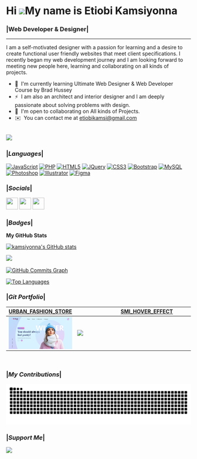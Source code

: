 Hi ![](https://user-images.githubusercontent.com/18350557/176309783-0785949b-9127-417c-8b55-ab5a4333674e.gif)My name is Etiobi Kamsiyonna
=========================================================================================================================================

### |Web Developer & Designer|
------------------------

I am a self-motivated designer with a passion for learning and a desire to create functional user friendly websites that meet client specifications.
I recently began my web development journey and I am looking forward to meeting new people here, learning and collaborating on all kinds of projects.

*   🧠  I'm currently learning Ultimate Web Designer & Web Developer Course by Brad Hussey
*   ⚡  I am also an architect and interior designer and I am deeply passionate about solving problems with design.
*   🤝  I'm open to collaborating on All kinds of Projects.
*   ✉️  You can contact me at [etiobikamsi@gmail.com](mailto:etiobikamsi@gmail.com)

  <br> 
 <a href="https://www.github.com/kamsiyonna" target="_blank" rel="noreferrer"><img
                  src="https://img.shields.io/github/followers/kamsiyonna?logo=github&style=for-the-badge&color=64748b&labelColor=0f172a" /></a> 
                  <br>  

### |*Languages*|
<p align="left">
<a href="https://developer.mozilla.org/en-US/docs/Web/JavaScript" target="_blank" rel="noreferrer"><img src="https://raw.githubusercontent.com/danielcranney/readme-generator/main/public/icons/skills/javascript-colored.svg" width="36" height="36" alt="JavaScript" /></a>
<a href="https://www.php.net/" target="_blank" rel="noreferrer"><img src="https://raw.githubusercontent.com/danielcranney/readme-generator/main/public/icons/skills/php-colored.svg" width="36" height="36" alt="PHP" /></a>
<a href="https://developer.mozilla.org/en-US/docs/Glossary/HTML5" target="_blank" rel="noreferrer"><img src="https://raw.githubusercontent.com/danielcranney/readme-generator/main/public/icons/skills/html5-colored.svg" width="36" height="36" alt="HTML5" /></a>
<a href="https://jquery.com/" target="_blank" rel="noreferrer"><img src="https://raw.githubusercontent.com/danielcranney/readme-generator/main/public/icons/skills/jquery-colored.svg" width="36" height="36" alt="JQuery" /></a>
<a href="https://www.w3.org/TR/CSS/#css" target="_blank" rel="noreferrer"><img src="https://raw.githubusercontent.com/danielcranney/readme-generator/main/public/icons/skills/css3-colored.svg" width="36" height="36" alt="CSS3" /></a>
<a href="https://getbootstrap.com/" target="_blank" rel="noreferrer"><img src="https://raw.githubusercontent.com/danielcranney/readme-generator/main/public/icons/skills/bootstrap-colored.svg" width="36" height="36" alt="Bootstrap" /></a>
<a href="https://www.mysql.com/" target="_blank" rel="noreferrer"><img src="https://raw.githubusercontent.com/danielcranney/readme-generator/main/public/icons/skills/mysql-colored.svg" width="36" height="36" alt="MySQL" /></a>
<a href="https://www.adobe.com/uk/products/photoshop.html" target="_blank" rel="noreferrer"><img src="https://raw.githubusercontent.com/danielcranney/readme-generator/main/public/icons/skills/photoshop-colored-dark.svg" width="36" height="36" alt="Photoshop" /></a>
<a href="adobe.com/uk/products/illustrator.html" target="_blank" rel="noreferrer"><img src="https://raw.githubusercontent.com/danielcranney/readme-generator/main/public/icons/skills/illustrator-colored-dark.svg" width="36" height="36" alt="Illustrator" /></a>
<a href="https://www.figma.com/" target="_blank" rel="noreferrer"><img src="https://raw.githubusercontent.com/danielcranney/readme-generator/main/public/icons/skills/figma-colored.svg" width="36" height="36" alt="Figma" /></a>
</p>

### |*Socials*|

<p align="left"> <a href="https://www.behance.com/kamsiyonna" target="_blank" rel="noreferrer"><img src="https://raw.githubusercontent.com/danielcranney/readme-generator/main/public/icons/socials/behance.svg" width="32" height="32" /></a> <a href="https://www.github.com/kamsiyonna" target="_blank" rel="noreferrer"><img src="https://raw.githubusercontent.com/danielcranney/readme-generator/main/public/icons/socials/github-dark.svg" width="32" height="32" /></a> <a href="https://www.linkedin.com/in/1kamsiyonna" target="_blank" rel="noreferrer"><img src="https://raw.githubusercontent.com/danielcranney/readme-generator/main/public/icons/socials/linkedin.svg" width="32" height="32" /></a></p>


### |*Badges*|
<b>My GitHub Stats</b>

<a href="http://www.github.com/kamsiyonna"><img src="https://github-readme-stats.vercel.app/api?username=kamsiyonna&show_icons=true&hide=&count_private=true&title_color=ffffff&text_color=14b8a6&icon_color=64748b&bg_color=0f172a&hide_border=true&show_icons=true" alt="kamsiyonna's GitHub stats" /></a>

<a href="http://www.github.com/kamsiyonna"><img src="https://github-readme-streak-stats.herokuapp.com/?user=kamsiyonna&stroke=14b8a6&background=0f172a&ring=ffffff&fire=ffffff&currStreakNum=14b8a6&currStreakLabel=ffffff&sideNums=14b8a6&sideLabels=14b8a6&dates=14b8a6&hide_border=true" /></a>

<a href="http://www.github.com/kamsiyonna"><img src="https://github-readme-activity-graph.cyclic.app/graph?username=kamsiyonna&bg_color=0f172a&color=14b8a6&line=64748b&point=14b8a6&area_color=0f172a&area=true&hide_border=true&custom_title=GitHub%20Commits%20Graph" alt="GitHub Commits Graph" /></a>

<a href="https://github.com/kamsiyonna" align="left"><img src="https://github-readme-stats.vercel.app/api/top-langs/?username=kamsiyonna&langs_count=10&title_color=ffffff&text_color=14b8a6&icon_color=64748b&bg_color=0f172a&hide_border=true&locale=en&custom_title=Top%20%Languages" alt="Top Languages" /></a>

### |*Git Portfolio*| 
|<a href="https://kamsi-yonna.github.io/UrbanFashionSite/"> URBAN_FASHION_STORE </a> | <a href="https://kamsi-yonna.github.io/SMI-Hover-effect/"> SMI_HOVER_EFFECT </a>|
|-- | -- |
|<img  align="left"  width="380px" src="https://github.com/Kamsi-yonna/UrbanFashionSite/blob/main/urban.png">   | <img  align="left"  width="380px" src="https://kamsi-yonna.github.io/SMI-Hover-effect/smi.png"/>

<div width="100%" align="center"></div><br/>

### |*My Contributions*|
![snake gif](https://github.com/Kamsi-yonna/Kamsi-yonna/blob/output/github-contribution-grid-snake.svg)

### |*Support Me*|
<a href="https://www.buymeacoffee.com/kamsi.yonna"><img src="https://cdn.buymeacoffee.com/buttons/v2/default-yellow.png" width="200" /></a>



